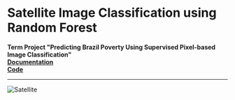 # Satellite Image Classification using Random Forest 

**Term Project "Predicting Brazil Poverty Using  Supervised Pixel-based Image Classification"**<br/>
[**Documentation**](https://zixi-liu.github.io/Satellite-Image-Classification/Liu,Zixi_TermProject.pdf)<br/>
[**Code**](https://nbviewer.jupyter.org/github/zixi-liu/GoogleEarthEngine/blob/master/BrazilProject.ipynb)

***

<img src="https://github.com/zixi-liu/Satellite-Image-Classification/blob/master/img/Satellite-Masks.PNG" alt="Satellite"/>

